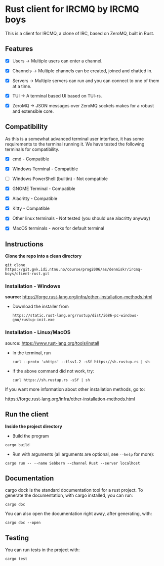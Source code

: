 # Rust client for IRCMQ by IRCMQ boys

This is a client for IRCMQ, a clone of IRC, based on ZeroMQ, built in Rust.

## Features

- [x] Users -> Multiple users can enter a channel.

- [x] Channels -> Multiple channels can be created, joined and chatted in.

- [x] Servers -> Multiple servers can run and you can connect to one of them at a time.

- [x] TUI -> A terminal based UI based on TUI-rs.

- [x] ZeroMQ -> JSON messages over ZeroMQ sockets makes for a robust and extensible core.


## Compatibility

As this is a somewhat advanced terminal user interface, it has some requirements to the terminal running it. We have tested the following terminals for compatibility.

- [x] cmd - Compatible

- [x] Windows Terminal - Compatible

- [ ] Windows PowerShell (builtin) - Not compatible

- [x] GNOME Terminal - Compatible

- [x] Alacritty - Compatible

- [x] Kitty - Compatible

- [x] Other linux terminals - Not tested (you should use alacritty anyway)

- [x] MacOS terminals - works for default terminal

## Instructions

**Clone the repo into a clean directory**

```
git clone https://git.gvk.idi.ntnu.no/course/prog2006/as/denniskr/ircmq-boys/client-rust.git
```

### Installation - Windows

**source:** https://forge.rust-lang.org/infra/other-installation-methods.html

- Download the installer from
  ```
  https://static.rust-lang.org/rustup/dist/i686-pc-windows-gnu/rustup-init.exe
  ```

### Installation - Linux/MacOS

source: https://www.rust-lang.org/tools/install

- In the terminal, run

  ```
  curl --proto '=https' --tlsv1.2 -sSf https://sh.rustup.rs | sh
  ```

- If the above command did not work, try:

  ```
  curl https://sh.rustup.rs -sSf | sh
  ```

If you want more information about other installation methods, go to:

https://forge.rust-lang.org/infra/other-installation-methods.html

## Run the client

**Inside the project directory**

* Build the program

```
cargo build
```

* Run with arguments (all arguments are optional, see `--help` for more):

```
cargo run -- --name Sebbern --channel Rust --server localhost
```

## Documentation

cargo dock is the standard documentation tool for a rust project. To generate the documentation, with cargo installed, you can run:

```
cargo doc
```

You can also open the documentation right away, after generating, with:
```
cargo doc --open
```

## Testing

You can run tests in the project with:

```
cargo test
```
